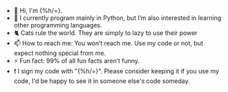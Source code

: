 - 👋 Hi, I'm {%h/=}.
- 🌱 I currently program mainly in Python, but I’m also interested in learning other programming languages.
- 🐈 Cats rule the world. They are simply to lazy to use their power
- 📫 How to reach me: You won’t reach me. Use my code or not, but expect nothing special from me.
- ⚡ Fun fact: 99% of all fun facts aren’t funny.
-  ❗ I sign my code with "{%h/=}". Please consider keeping it if you use my code, I'd be happy to see it in someone else's code someday.

<!---
Fuchsjunges/Fuchsjunges is a ✨ special ✨ repository because its `README.md` (this file) appears on your GitHub profile.
You can click the Preview link to take a look at your changes.
{%h/=}
--->
